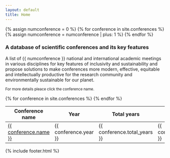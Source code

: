 ```yaml
---
layout: default
title: Home
---
```


{% assign numconference = 0 %}
{% for conference in site.conferences %}
  {% assign numconference = numconference | plus: 1 %}
{% endfor %}
<h3>A database of scientific conferences and its key features</h3>

A list of {{ numconference }} national and international academic meetings in various disciplines for key features of inclusivity and sustainability and propose solutions to make conferences more modern, effective, equitable and intellectually productive for the research community and environmentally sustainable for our planet.

<small>For more details pleace click the conference name.</small>

<table id='data_table' class="hover" style="width:100%">
  <thead>
  <tr>
    <th>Conference name</th>
    <th>Year</th>
    <th>Total years</th>
    <th>Discipline</th>
    <th>Gender Balance</th>
    <th>Attendance cost</th>
    <th>Registration fees</th>
    <th>Carbon footprint (tons of CO2)</th>
    <th>Other carbon footprint (tons of CO2)</th>
    <th>On-site maternity</th>
    <th>On-site childcare</th>
    <th>Caregiver grant</th>
    <th>Career development</th>
    <th>ECR promotion events</th>
    <th>Travel awards</th>
  </tr>
  </thead>

  <tbody>
{% for conference in site.conferences %}
  <tr>
	<td><a href="{{ site.baseurl }}{{ conference.url }}">{{ conference.name }}</a></td>
  <td>{{ conference.year }}</td>
  <td>{{ conference.total_years }}</td>
  <td>{{ conference.discipline }}</td>
	<td>{{ conference.gender_balance }}</td>
  <td>{{ conference.attendance_cost }}</td>
  <td>{{ conference.registration_fee }}</td>
  <td>{{ conference.carbon_footprint }}</td>
  <td>{{ conference.other_carbon_footprint }}</td>
  <td>{{ conference.onsite_maternity }}</td>
  <td>{{ conference.onsite_childcare }}</td>
  <td>{{ conference.caregiver_grant }}</td>
  <td>{{ conference.career_development }}</td>
  <td>{{ conference.ecr_promotion_events }}</td>
  <td>{{ conference.travel_awards }}</td>

  </tr>
{% endfor %}
  </tbody>
</table>

{% include footer.html %}
